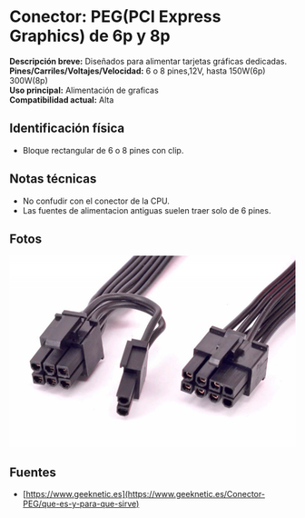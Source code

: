 
# Conector: PEG(PCI Express Graphics) de 6p y 8p

**Descripción breve:** Diseñados para alimentar tarjetas gráficas dedicadas.<br> 
**Pines/Carriles/Voltajes/Velocidad:** 6 o 8 pines,12V, hasta 150W(6p) 300W(8p) <br> 
**Uso principal:** Alimentación de graficas<br> 
**Compatibilidad actual:** Alta

## Identificación física
- Bloque rectangular de 6 o 8 pines con clip.

## Notas técnicas
- No confudir con el conector de la CPU.
- Las fuentes de alimentacion antiguas suelen traer solo de 6 pines.

## Fotos
![PEG](../../../assets/img/10-conectores_internos/peg.png)

## Fuentes
- [https://www.geeknetic.es](https://www.geeknetic.es/Conector-PEG/que-es-y-para-que-sirve)
